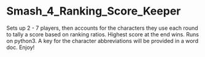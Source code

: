 # Smash_4_Ranking_Score_Keeper
Sets up 2 - 7 players, then accounts for the characters they use each round to tally a score based on ranking ratios. Highest score at the end wins. Runs on python3. A key for the character abbreviations will be provided in a word doc. Enjoy!
